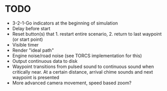 TODO
====

* 3-2-1-Go indicators at the beginning of simulation
* Delay before start
* Reset button(s) that 1. restart entire scenario, 2. return to last waypoint (or start point)
* Visible timer
* Render "ideal path"
* Engine noise/road noise (see TORCS implementation for this)
* Output continuous data to disk
* Waypoint transitions from pulsed sound to continuous sound when critically near.  At a certain
  distance, arrival chime sounds and next waypoint is presented
* More advanced camera movement, speed based zoom?